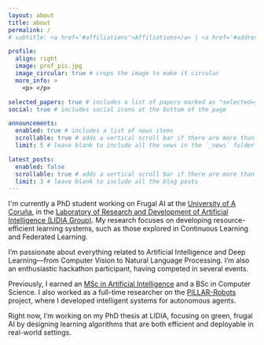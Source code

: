 ```yaml
---
layout: about
title: about
permalink: /
# subtitle: <a href='#affiliations'>Affiliations</a> | <a href='#address'>Address</a> | <a href='#contacts'>Contact</a>

profile:
  align: right
  image: prof_pic.jpg
  image_circular: true # crops the image to make it circular
  more_info: >
    <p> </p>

selected_papers: true # includes a list of papers marked as "selected={true}"
social: true # includes social icons at the bottom of the page

announcements:
  enabled: true # includes a list of news items
  scrollable: true # adds a vertical scroll bar if there are more than 3 news items
  limit: 5 # leave blank to include all the news in the `_news` folder

latest_posts:
  enabled: false
  scrollable: true # adds a vertical scroll bar if there are more than 3 new posts items
  limit: 3 # leave blank to include all the blog posts
---
```


I'm currently a PhD student working on Frugal AI at the [University of A Coruña](https://www.udc.es/), in the [Laboratory of Research and Development of Artificial Intelligence (LIDIA Group)](https://www.udc.es/es/lidiagroup/). My research focuses on developing resource-efficient learning systems, such as those explored in Continuous Learning and Federated Learning.

I’m passionate about everything related to Artificial Intelligence and Deep Learning—from Computer Vision to Natural Language Processing. I’m also an enthusiastic hackathon participant, having competed in several events.

Previously, I earned an [MSc in Artificial Intelligence](https://mia.udc.es/) and a BSc in Computer Science. I also worked as a full-time researcher on the [PILLAR-Robots](https://pillar-robots.eu/) project, where I developed intelligent systems for autonomous agents.

Right now, I’m working on my PhD thesis at LIDIA, focusing on green, frugal AI by designing learning algorithms that are both efficient and deployable in real-world settings.
